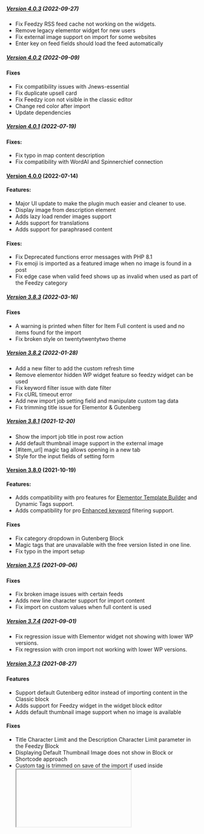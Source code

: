 ##### [Version 4.0.3](https://github.com/Codeinwp/feedzy-rss-feeds/compare/v4.0.2...v4.0.3) (2022-09-27)

- Fix Feedzy RSS feed cache not working on the widgets.
- Remove legacy elementor widget for new users
- Fix external image support on import for some websites
- Enter key on feed fields should load the feed automatically

##### [Version 4.0.2](https://github.com/Codeinwp/feedzy-rss-feeds/compare/v4.0.1...v4.0.2) (2022-09-09)

#### Fixes
- Fix compatibility issues with Jnews-essential
- Fix duplicate upsell card
- Fix Feedzy icon not visible in the classic editor
- Change red color after import 
- Update dependencies

##### [Version 4.0.1](https://github.com/Codeinwp/feedzy-rss-feeds/compare/v4.0.0...v4.0.1) (2022-07-19)

#### Fixes: 
* Fix typo in map content description
* Fix compatibility with WordAI and Spinnerchief connection

#### [Version 4.0.0](https://github.com/Codeinwp/feedzy-rss-feeds/compare/v3.8.3...v4.0.0) (2022-07-14)

#### Features: 
* Major UI update to make the plugin much easier and cleaner to use.
* Display image from description element
* Adds lazy load render images support
* Adds support for translations
* Adds support for paraphrased content

#### Fixes: 
- Fix Deprecated functions error messages with PHP 8.1
- Fix emoji is imported as a featured image when no image is found in a post
- Fix edge case when valid feed shows up as invalid when used as part of the Feedzy category

##### [Version 3.8.3](https://github.com/Codeinwp/feedzy-rss-feeds/compare/v3.8.2...v3.8.3) (2022-03-16)

#### Fixes
- A warning is printed when filter for Item Full content is used and no items found for the import
- Fix broken style on twentytwentytwo theme

##### [Version 3.8.2](https://github.com/Codeinwp/feedzy-rss-feeds/compare/v3.8.1...v3.8.2) (2022-01-28)

- Add a new filter to add the custom refresh time
- Remove elementor hidden WP widget feature so feedzy widget can be used
- Fix keyword filter issue with date filter
- Fix cURL timeout error
- Add new import job setting field and manipulate custom tag data
- Fix trimming title issue for Elementor & Gutenberg

##### [Version 3.8.1](https://github.com/Codeinwp/feedzy-rss-feeds/compare/v3.8.0...v3.8.1) (2021-12-20)

- Show the import job title in post row action
- Add default thumbnail image support in the external image
- [#item_url] magic tag allows opening in a new tab
- Style for the input fields of setting form

#### [Version 3.8.0](https://github.com/Codeinwp/feedzy-rss-feeds/compare/v3.7.5...v3.8.0) (2021-10-19)

#### Features: 
 - Adds compatibility with pro features for [Elementor Template Builder](https://docs.themeisle.com/article/1396-elementor-compatibility-in-feedzy) and Dynamic Tags support.
 - Adds compatibility for pro [Enhanced keyword](https://docs.themeisle.com/article/1154-how-to-use-feed-to-post-feature-in-feedzy#filters) filtering support.

#### Fixes
- Fix category dropdown in Gutenberg Block
- Magic tags that are unavailable with the free version listed in one line.
- Fix typo in the import setup

##### [Version 3.7.5](https://github.com/Codeinwp/feedzy-rss-feeds/compare/v3.7.4...v3.7.5) (2021-09-06)

#### Fixes
- Fix broken image issues with certain feeds
- Adds new line character support for import content
- Fix import on custom values when full content is used

##### [Version 3.7.4](https://github.com/Codeinwp/feedzy-rss-feeds/compare/v3.7.3...v3.7.4) (2021-09-01)

* Fix regression issue with Elementor widget not showing with lower WP versions.
* Fix regression with cron import not working with lower WP versions.

##### [Version 3.7.3](https://github.com/Codeinwp/feedzy-rss-feeds/compare/v3.7.2...v3.7.3) (2021-08-27)

#### Features
* Support default Gutenberg editor instead of importing content in the Classic block 
* Adds support for Feedzy widget in the widget block editor 
* Adds default thumbnail image support when no image is available

#### Fixes
* Title Character Limit and the Description Character Limit parameter in the Feedzy Block
* Displaying Default Thumbnail Image does not show in Block or Shortcode approach
* Custom tag is trimmed on save of the import if used inside <iframe> 
* Keyword filters break the import with PHP 8.0

##### [Version 3.7.2](https://github.com/Codeinwp/feedzy-rss-feeds/compare/v3.7.1...v3.7.2) (2021-08-04)

#### Features
- Add auto-populate dropdown for available meta fields for import wizzard

#### Fixes

- Fix broken icon issue in chosen dropdown
- Fix PHP notices on widget block area
- Add image dimensions support 
- Fix PHP8 fatal error when use multiple feed in visual editor

##### [Version 3.7.1](https://github.com/Codeinwp/feedzy-rss-feeds/compare/v3.7.0...v3.7.1) (2021-07-07)

### Fixes 
- Particular RSS XML Feed showed as invalid if you select Post author to be shown in the backend
- Add default feed values if they are empty
- Fix source name when author unavailable in Gutenberg block
- Change 2nd-time validation message when author empty
- Fix broken style issue in feedzy list page
- Fix fewer columns issue in Gutenberg block
- Fix broken dropdown style issue in admin

#### [Version 3.7.0](https://github.com/Codeinwp/feedzy-rss-feeds/compare/v3.6.4...v3.7.0) (2021-05-12)

### Features
- Add a new feed setting option to remove duplicates post
- Add WPML and Polylang support to import content.
- Add constant support to allow unsafe HTML as FEEDZY_ALLOW_UNSAFE_HTML
### Fixes
- Improve feed validation
- Fix thumbnails dimension issue in front-end

##### [Version 3.6.4](https://github.com/Codeinwp/feedzy-rss-feeds/compare/v3.6.3...v3.6.4) (2021-04-28)

* Fix PHP notice in miscellaneous settings

##### [Version 3.6.3](https://github.com/Codeinwp/feedzy-rss-feeds/compare/v3.6.2...v3.6.3) (2021-04-26)

* Fix save of custom field name and value on import

##### [Version 3.6.2](https://github.com/Codeinwp/feedzy-rss-feeds/compare/v3.6.1...v3.6.2) (2021-04-23)

* Fix feed validation when DC is missing.
* Fix custom fields import broken markup.

##### [Version 3.6.1](https://github.com/Codeinwp/feedzy-rss-feeds/compare/v3.6.0...v3.6.1) (2021-04-21)

* fix possible conflict with early use of wp_verify_nonce

#### [Version 3.6.0](https://github.com/Codeinwp/feedzy-rss-feeds/compare/v3.5.2...v3.6.0) (2021-04-20)

#### Fixes
* Fix PHP notices reported on import when debug mode is on
* Fix inconsistent behavior with certain valid feed URLs
* Improve compatibilities with the latest PHP and WordPress versions
* Improve compatibilities with non-Latin charsets

#### Feature 
* Add ability to use external images on import for featured images.

### v3.5.2 - 2020-12-24 
 **Changes:** 
 * [Fix] Compatibility with WP 5.6
* [Fix] Composer requiring PHP greater than 7.1.0
 
 ### v3.5.1 - 2020-10-30 
 **Changes:** 
 * [Fix] Importing random images with https://source.unsplash.com/random generator link in Feed to Post
* [Fix] Importing fixed featured image in Feed to Post
* [Fix] Enclosures that do no specify image extension are not imported even if the type is image/jpeg
 
 ### v3.5.0 - 2020-10-12 
 **Changes:** 
 * [Feat] Improved interface for adding new imports and for the imports listing page
* [Feat] Improved checks for feeds validity
 
 ### v3.4.3 - 2020-08-26 
 **Changes:** 
 * [Fix] HTML tags being trimmed on save of the import job
* [Fix] Issue with nonce not being checked correctly
 
 ### v3.4.2 - 2020-08-12 
 **Changes:** 
 * [Fix] Compatibility with WP 5.5
* [Feat] Link to items imported across runs in Feed2Post
 
 ### v3.4.1 - 2020-07-23 
 **Changes:** 
 * [Feat] Feed2Post - Provide more info on imported content and possible errors
* [Feat] Feed2Post - New Purge & Reset button which allows to clear data of already imported items to reimport those again
* [Fix] Feed2Post - Change cache time to 55 minutes that new items can be imported in the next run
* [Fix] Conflict with Ultimate CSV Importer
* [Fix] Sync item image options between classic and block editor
* [Fix] Posts keeps "uncategorized" category in non-English sites
 
 ### v3.4.0 - 2020-05-28 
 **Changes:** 
 * [Feat] Options to import feeds to posts
* [Feat] New [#item_source] tag for Feed to Post to display the feed source name
* [Feat] Improved Settings page style and layout
* [Feat] Use SimplePieItem's get_id to determine the uniqueness of feed items
* [Fix] WP 5.4 Feedzy block compatibility
* [Fix] Feed Caching time stuck to 12 hours
* [Fix] PHP Notice: Undefined index errors in the widget
* [Fix] Bulk activation of plugin aborts activation of subsequent plugins
* [Fix] Wrong shortcode mentioned in the Support tab
* [Fix] Notice: Undefined index: host when item has no link element
 
 ### v3.3.19 - 2020-04-08 
 **Changes:** 
 * Tested up to 5.4
 
 ### v3.3.18 - 2020-03-24 
 **Changes:** 
 * [Feat] Add support for lazyloading feed items
* [Fix] multiple_meta and offset parameters in the Feedzy widget
* [Fix] Missing Feedzy button in the Classic editor in Gutenberg
* [Fix] Conflict with RSS Aggregator in the Gutenberg editor
* [Fix] Notices when using Avada theme
* [Fix] Warnings when using multiple feeds in the shortcode
 
 ### v3.3.17 - 2020-01-30 
 **Changes:** 
 * Allow user to dictate order of meta data in the editor as well
* Ability to filter each meta data
* Fixed offset option not working correctly in the editor
* Default number of items now resets to 5
* Fixed invalid feeds causing the plugin to hang
 
 ### v3.3.16 - 2020-01-07 
 **Changes:** 
 * Fix fatal error with new version of SimplePie
* Allow user to dictate order of meta data
* Do not use force_feed for multi feeds
 
 ### v3.3.15 - 2020-01-01 
 **Changes:** 
 * fix Gutenberg bug that limits max items per feed
 
 ### v3.3.14 - 2019-12-31 
 **Changes:** 
 * Show detailed error message to logged in users if feed is not working
* Add offset parameter to skip items in a feed
* When using multiple sources, optionally show feed title
* Fix support for additional class(es) in Gutenberg
 
 ### v3.3.13 - 2019-11-30 
 **Changes:** 
 * Scrub item titles for HTML entities
* Fix widget to use all settings configured
* Fix issue with saving description length
 
 ### v3.3.12 - 2019-11-11 
 **Changes:** 
 * Tested up to 5.3
 
 ### v3.3.11 - 2019-09-24 
 **Changes:** 
 * Fix issue with replacing ellipsis
* Fix issue in widget where error message cannot be overridden
* Fix issues with some summaries getting truncated
 
 ### v3.3.10 - 2019-08-20 
 **Changes:** 
 * Fix issue with undefined index: proxy
 
 ### v3.3.9 - 2019-08-13 
 **Changes:** 
 * Fix PHP notice that shows up if meta=no
 
 ### v3.3.8 - 2019-08-12 
 **Changes:** 
 * - Fix issue with AMP pages not showing image
* - In the short code, separate behavior of meta into author, date and time
* - Add option to remove title entirely
* - Don't show [...] if summary is shorter than required
* - Add option to use default sorting when generating the short code
* - Add ability to show date/time in local timezone
 
 ### v3.3.7 - 2019-06-15 
 **Changes:** 
 * Fix: Not working in the block editor
* Feat: Referral URL can now include the URL of the item as a parameter
* Fix: Image size on mobile was overflowing the viewport
* Fix: Shortcode builder icon not visible in classic editor
* Fix: Widget options not visible in theme customizer
 
 ### v3.3.6 - 2019-05-03 
 **Changes:** 
 * Add filter to disable DB caching
* Fix issue with HTML tags not closed when feed has no items
* Fix issue with CSS file being loaded everywhere
* Tested up to WP 5.2
 
 ### v3.3.5 - 2019-02-24 
 **Changes:** 
 * Tested with WP 5.1
* Fix issue with single feeds that have errors
 
 ### v3.3.4 - 2019-02-08 
 **Changes:** 
 * Multifeed shows an error and no content if even one feed has an error
 
 ### v3.3.3 - 2019-01-31 
 **Changes:** 
 * Customize error message when no items in the feed
* Outgoing links should have rel=noopener
* Fixed fatal error in Feedzy_Rss_Feeds_Admin_Abstract::feedzy_retrieve_image
 
 ### v3.3.2 - 2018-12-22 
 **Changes:** 
 * Option to handle HTTP images in the shortcode
* Option to specify nofollow for links in the shortcode
* Fix Gutenberg block
* Add video tutorials under Help menu
* Add support for extracting price from custom feed tags
 
 ### v3.3.1 - 2018-11-05 
 **Changes:** 
 * Import Posts enabled for plan 1 users
* Fixed issue with some idiosyncratic feeds
 
 ### v3.3.0 - 2018-08-21 
 **Changes:** 
 * Improve readme plugin description.
* Improves compatibility with Gutenberg plugin.
* Improves image detection from feeds.
 
 ### v3.2.12 - 2018-08-16 
 **Changes:** 
 * Fixed compatibility with the Gutenberg block
* Added option to disable the featured image from being added to the website RSS feed
* Fixed problem with excluding keywords not working
* Updated the readme file
 
 ### v3.2.11 - 2018-06-26 
 **Changes:** 
 * New Gutenberg block for Feedzy RSS Feeds
* Fixed curl SSL problem with Feeds with HTTPS
* Fix content type, conflicting with Gutenberg
* Added compatibility with the pro version for full text import
 
 ### v3.2.10 - 2018-04-02 
 **Changes:** 
 * Adds shortcode attribute for feed items order ( title ASC/DESC, date ASC/DESC).
* Improve documentation and examples. 
 
 ### v3.2.9 - 2018-03-07 
 **Changes:** 
 * Automatically fix deprecated google  news feeds. 
* Improve compatibility with the pro version.
 
 ### v3.2.8 - 2018-02-20 
 **Changes:** 
 * Fix issue with medium feeds.
* Improves extensibility using various hooks. 
* Fix feeds without schema protocol.
 
 ### v3.2.7 - 2018-01-05 
 **Changes:** 
 * Fix compatibility with SiteOrigin Page Builder.
* Adds full content import from feed.
* Fix issue with img scraped from articles.
 
 ### v3.2.6 - 2017-11-16 
 **Changes:** 
 * Adds compatibility with WordPress 4.9
 
 ### v3.2.5 - 2017-11-03 
 **Changes:** 
 * Fix for double slash issue in image path. 
 * Fix for private ips when proxy is used. 
 * Add FAQ in sync with helpscout docs.
  
 ### v3.2.4 - 2017-10-13 
 **Changes:**
 * Fix for assets enqueue, loading them where are needed only.
* Removes duplicates readme.md files.
 
 ### v3.2.1 - 2017-10-12 
 **Changes:** 
 * Adds global settings page. 
* Adds User Agent and Proxy settings. 
* Fix for some edge cases regarding images in the feed.
 
 ### v3.2.0 - 2017-08-17 
 **Changes:** 
 * Fix for image URL issue following some strange patterns. 
* Added fallback for broken feed, now if one feed from the list is not working, others will will be used.
* Added shortcode parameter for feed cache control.
 
 ### v3.1.10 - 2017-08-03 
 **Changes:** 
 * Fixed typos in shortcode builder.
* Fixed image encoding issue.
 
 ### v3.1.9 - 2017-07-21 
 **Changes:** 
 * Fixed issue with fetching images containg GET parameters.
 
 ### v3.1.8 - 2017-07-17 
 **Changes:** 
 * Fixed image fetching issues.
* Fixed link opening behaviour
* Improved description ( Thanks to @chesio )
 
 ### v3.1.7 - 2017-06-21 
 **Changes:** 
 * Added new sdk logic.
* Improved compatibility with the pro version.
 
 ### v3.1.6 - 2017-06-02 
 **Changes:** 
 - Added sdk test.
 
 ### v3.1.5 - 2017-05-31 
 **Changes:** 
 - Fixed sdk notifications issues.
- Added compatibility with pro version.
 
 ### v3.1.4 - 2017-05-30 
 **Changes:** 
 - Added new doc for feedzy categories.
- Bump themeisle-sdk version.
 
 ### v3.1.3 - 2017-05-29 
 **Changes:** 
 - * Added new SDK features.
- * Fixed some edge case issues on image parsing.
 
 ### v3.1.2 - 2017-05-25 
 **Changes:** 
 - Release 3.1.2
 
 ### v3.1.1 - 2017-05-22 
 **Changes:** 
 - Replace alt in span with title
 
 ### v3.1.0 - 2017-05-17 
 **Changes:** 
 - Added feed to post compatibility
- Added categories to group urls
- Added filter for author url
- Fixed regex for jpeg images.
 
 ### v3.0.12 - 2017-04-24 
 **Changes:** 
 - Fixed svn commit.
 
 ### v3.0.11 - 2017-04-24 
 **Changes:** 
 - Changed deploy mechanism.
 

### 3.0.10 - 24/04/2017

**Changes:** 

- Fixed wrong image regex.
- Fixed image compression.
- Added wraith.


### 3.0.9 - 21/02/2017

**Changes:** 

- Fixed wrong empty title check.


### 3.0.8 - 20/02/2017

**Changes:** 

- Added sizes param to feedzy_thumb_output.

- Dont show items with empty title.


### 3.0.7 - 03/02/2017

**Changes:** 

- Fixed is_new when pro is active.

- Fixed redundant auto options.

- Fixed auto option in widget for image option.


### 3.0.6 - 27/01/2017

**Changes:** 

- 

- Added feedzy_feed_timestamp filter.

- Fixed issue with edge cases feed urls.

- Fixed error when using [] on string vars.


### 3.0.5 - 13/01/2017

**Changes:** 

- Fixed issue with google news feeds


### 3.0.4 - 11/01/2017

**Changes:** 

- Release 3.0.4


### 3.0.3 - 10/01/2017

**Changes:** 

- Added compatibility with the new pro options

- Added new documentation help

- Added legacy filters and functions


### 3.0.2 - 06/01/2017

**Changes:** 

- Added default image class back


### 3.0.1 - 05/01/2017

**Changes:** 

- Fixed html markup error


### 3.0.0 - 03/01/2017

**Changes:** 

- Release 3.0.0 version
